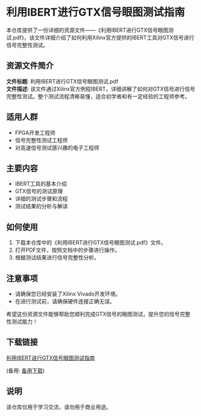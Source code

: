# 利用IBERT进行GTX信号眼图测试指南

本仓库提供了一份详细的资源文件——《利用IBERT进行GTX信号眼图测试.pdf》，该文件详细介绍了如何利用Xilinx官方提供的IBERT工具对GTX信号进行信号完整性测试。

## 资源文件简介

**文件标题**: 利用IBERT进行GTX信号眼图测试.pdf  
**文件描述**: 该文件通过Xilinx官方例程IBERT，详细讲解了如何对GTX信号进行信号完整性测试。整个测试流程清晰易懂，适合初学者和有一定经验的工程师参考。

## 适用人群

- FPGA开发工程师
- 信号完整性测试工程师
- 对高速信号测试感兴趣的电子工程师

## 主要内容

- IBERT工具的基本介绍
- GTX信号的测试原理
- 详细的测试步骤和流程
- 测试结果的分析与解读

## 如何使用

1. 下载本仓库中的《利用IBERT进行GTX信号眼图测试.pdf》文件。
2. 打开PDF文件，按照文档中的步骤进行操作。
3. 根据测试结果进行信号完整性分析。

## 注意事项

- 请确保您已经安装了Xilinx Vivado开发环境。
- 在进行测试前，请确保硬件连接正确无误。

希望这份资源文件能够帮助您顺利完成GTX信号的眼图测试，提升您的信号完整性测试能力！

## 下载链接
[利用IBERT进行GTX信号眼图测试指南](https://pan.quark.cn/s/07eaf3338966) 

(备用: [备用下载](https://pan.baidu.com/s/16BaDOKRBA1O2Qkwlf262Gw?pwd=1234))

## 说明

该仓库仅用于学习交流，请勿用于商业用途。
